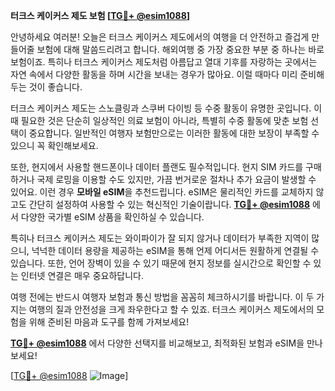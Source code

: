 **터크스 케이커스 제도 보험 [[TG💪+ @esim1088](https://t.me/s/esim1088)]**

안녕하세요 여러분! 오늘은 터크스 케이커스 제도에서의 여행을 더 안전하고 즐겁게 만들어줄 보험에 대해 말씀드리려고 합니다. 해외여행 중 가장 중요한 부분 중 하나는 바로 보험이죠. 특히나 터크스 케이커스 제도처럼 아름답고 열대 기후를 자랑하는 곳에서는 자연 속에서 다양한 활동을 하며 시간을 보내는 경우가 많아요. 이럴 때마다 미리 준비해 두는 것이 좋습니다.

터크스 케이커스 제도는 스노클링과 스쿠버 다이빙 등 수중 활동이 유명한 곳입니다. 이때 필요한 것은 단순히 일상적인 의료 보험이 아니라, 특별히 수중 활동에 맞춘 보험 선택이 중요합니다. 일반적인 여행자 보험만으로는 이러한 활동에 대한 보장이 부족할 수 있으니 꼭 확인해보세요.

또한, 현지에서 사용할 핸드폰이나 데이터 플랜도 필수적입니다. 현지 SIM 카드를 구매하거나 국제 로밍을 이용할 수도 있지만, 가끔 번거로운 절차나 추가 요금이 발생할 수 있어요. 이런 경우 **모바일 eSIM**을 추천드립니다. eSIM은 물리적인 카드를 교체하지 않고도 간단히 설정하여 사용할 수 있는 혁신적인 기술이랍니다. **[TG💪+ @esim1088](https://t.me/s/esim1088)** 에서 다양한 국가별 eSIM 상품을 확인하실 수 있습니다.

특히나 터크스 케이커스 제도는 와이파이가 잘 되지 않거나 데이터가 부족한 지역이 많으니, 넉넉한 데이터 용량을 제공하는 eSIM을 통해 언제 어디서든 원활하게 연결될 수 있습니다. 또한, 언어 장벽이 있을 수 있기 때문에 현지 정보를 실시간으로 확인할 수 있는 인터넷 연결은 매우 중요하답니다.

여행 전에는 반드시 여행자 보험과 통신 방법을 꼼꼼히 체크하시기를 바랍니다. 이 두 가지는 여행의 질과 안전성을 크게 좌우한다고 할 수 있죠. 터크스 케이커스 제도에서의 모험을 위해 준비된 마음과 도구를 함께 가져보세요!

**[TG💪+ @esim1088](https://t.me/s/esim1088)** 에서 다양한 선택지를 비교해보고, 최적화된 보험과 eSIM을 만나보세요! 

[[TG💪+ @esim1088](https://t.me/s/esim1088) ![Image](https://i.postimg.cc/Y0z9fWf4/image.png)]